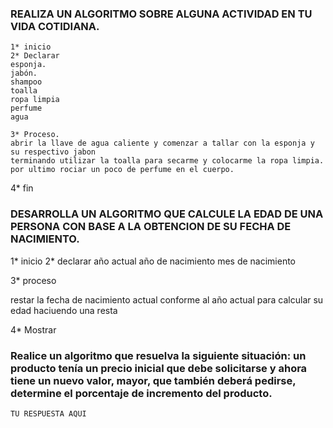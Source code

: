 ### REALIZA UN ALGORITMO SOBRE ALGUNA ACTIVIDAD EN TU VIDA COTIDIANA.
    1* inicio
    2* Declarar
    esponja.
    jabón.
    shampoo
    toalla 
    ropa limpia
    perfume
    agua
    
    3* Proceso.
    abrir la llave de agua caliente y comenzar a tallar con la esponja y su respectivo jabon
    terminando utilizar la toalla para secarme y colocarme la ropa limpia.
    por ultimo rociar un poco de perfume en el cuerpo.
   
   4* fin
    



### DESARROLLA UN ALGORITMO QUE CALCULE LA EDAD DE UNA PERSONA CON BASE A LA OBTENCION DE SU FECHA DE NACIMIENTO.

   1* inicio
   2* declarar 
   año actual
   año de nacimiento
   mes de nacimiento
  
   
   3* proceso
   
   restar la fecha de nacimiento actual conforme al año actual para calcular su edad haciuendo una resta
   
   4*
   Mostrar




###  Realice un algoritmo que resuelva la siguiente situación: un producto tenía un precio inicial que debe solicitarse y ahora tiene un nuevo valor, mayor, que también deberá pedirse, determine el porcentaje de incremento del producto. 

    TU RESPUESTA AQUI
